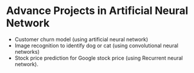 # Advance Projects in Artificial Neural Network

* Customer churn model (using artificial neural network)
* Image recognition to identify dog or cat (using convolutional neural networks)
* Stock price prediction for Google stock price (using Recurrent neural network).
